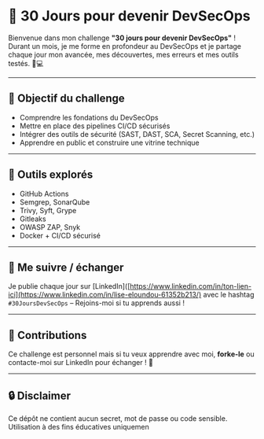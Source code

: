 # 🚀 30 Jours pour devenir DevSecOps 

Bienvenue dans mon challenge **"30 jours pour devenir DevSecOps"** !  
Durant un mois, je me forme en profondeur au DevSecOps et je partage chaque jour mon avancée, mes découvertes, mes erreurs et mes outils testés. 🔐💻

---

## 🎯 Objectif du challenge
- Comprendre les fondations du DevSecOps
- Mettre en place des pipelines CI/CD sécurisés
- Intégrer des outils de sécurité (SAST, DAST, SCA, Secret Scanning, etc.)
- Apprendre en public et construire une vitrine technique

---



## 🧰 Outils explorés
- GitHub Actions
- Semgrep, SonarQube
- Trivy, Syft, Grype
- Gitleaks
- OWASP ZAP, Snyk
- Docker + CI/CD sécurisé

---

## 📣 Me suivre / échanger
Je publie chaque jour sur [LinkedIn]([https://www.linkedin.com/in/ton-lien-ici](https://www.linkedin.com/in/lise-eloundou-61352b213/) avec le hashtag  
`#30JoursDevSecOps` – Rejoins-moi si tu apprends aussi !

---

## 🤝 Contributions
Ce challenge est personnel mais si tu veux apprendre avec moi, **forke-le** ou contacte-moi sur LinkedIn pour échanger ! 💬

---

## 🔒 Disclaimer
Ce dépôt ne contient aucun secret, mot de passe ou code sensible. Utilisation à des fins éducatives uniquemen
